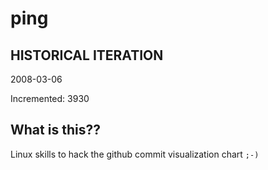 # ping

## HISTORICAL ITERATION
2008-03-06

Incremented: 3930

## What is this?? 
Linux skills to hack the github commit visualization chart `;-)`
